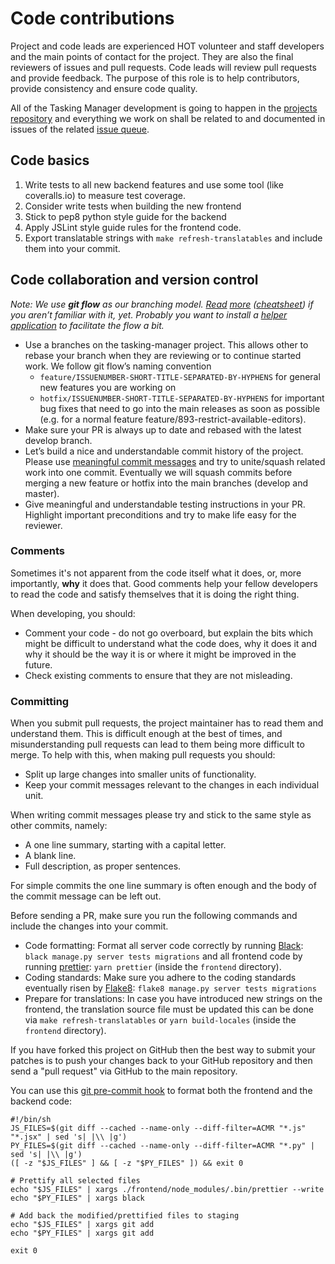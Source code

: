 # Code contributions

Project and code leads are experienced HOT volunteer and staff developers and the main points of contact for the project. They are also the final reviewers of issues and pull requests. Code leads will review pull requests and provide feedback. The purpose of this role is to help contributors,
provide consistency and ensure code quality.

All of the Tasking Manager development is going to happen in the [projects repository](https://github.com/hotosm/tasking-manager) and everything we work on shall be related to and documented in issues of the related [issue queue](https://github.com/hotosm/tasking-manager/issues).

## Code basics

1. Write tests to all new backend features and use some tool (like coveralls.io) to measure test coverage.
2. Consider write tests when building the new frontend
3. Stick to pep8 python style guide for the backend
4. Apply JSLint style guide rules for the frontend code.
5. Export translatable strings with `make refresh-translatables` and include them into your commit.

## Code collaboration and version control

*Note: We use **git flow** as our branching model. [Read](https://nvie.com/posts/a-successful-git-branching-model/) [more](https://jeffkreeftmeijer.com/git-flow/) ([cheatsheet](https://danielkummer.github.io/git-flow-cheatsheet/)) if you aren’t familiar with it, yet. Probably you want to install a [helper application](https://github.com/nvie/gitflow/wiki/Installation) to facilitate the flow a bit.*

* Use a branches on the tasking-manager project. This allows other to rebase your branch when they are reviewing or to continue started work. We follow git flow’s naming convention
  - `feature/ISSUENUMBER-SHORT-TITLE-SEPARATED-BY-HYPHENS` for general new features you are working on
  - `hotfix/ISSUENUMBER-SHORT-TITLE-SEPARATED-BY-HYPHENS` for important bug fixes that need to go into the main releases as soon as possible
(e.g. for a normal feature feature/893-restrict-available-editors).
* Make sure your PR is always up to date and rebased with the latest develop branch.
* Let’s build a nice and understandable commit history of the project. Please use [meaningful commit messages](https://medium.com/@nawarpianist/git-commit-best-practices-dab8d722de99) and try to unite/squash related work into one commit. Eventually we will squash commits before merging a new feature or hotfix into the main branches (develop and master).
* Give meaningful and understandable testing instructions in your PR. Highlight important preconditions and try to make life easy for the reviewer.

### Comments

Sometimes it's not apparent from the code itself what it does, or,
more importantly, **why** it does that. Good comments help your fellow
developers to read the code and satisfy themselves that it is doing the
right thing.

When developing, you should:

* Comment your code - do not go overboard, but explain the bits which
might be difficult to understand what the code does, why it does it
and why it should be the way it is or where it might be improved in the future.
* Check existing comments to ensure that they are not misleading.

### Committing

When you submit pull requests, the project maintainer has to read them and
understand them. This is difficult enough at the best of times, and
misunderstanding pull requests can lead to them being more difficult to
merge. To help with this, when making pull requests you should:

* Split up large changes into smaller units of functionality.
* Keep your commit messages relevant to the changes in each individual
unit.

When writing commit messages please try and stick to the same style as
other commits, namely:

* A one line summary, starting with a capital letter.
* A blank line.
* Full description, as proper sentences.

For simple commits the one line summary is often enough and the body
of the commit message can be left out.

Before sending a PR, make sure you run the following commands and include the changes into your commit.

* Code formatting: Format all server code correctly by running [Black](https://pypi.org/project/black/): `black manage.py server tests migrations` and all frontend code by running [prettier](https://prettier.io/): `yarn prettier` (inside the `frontend` directory).
* Coding standards: Make sure you adhere to the coding standards eventually risen by [Flake8](http://flake8.pycqa.org/en/latest/): `flake8 manage.py server tests migrations`
* Prepare for translations: In case you have introduced new strings on the frontend, the translation source file must be updated this can be done via `make refresh-translatables` or `yarn build-locales` (inside the `frontend` directory).

If you have forked this project on GitHub then the best way to submit your patches is to
push your changes back to your GitHub repository and then send a "pull request" via GitHub to the main repository.

You can use this [git pre-commit hook](https://git-scm.com/docs/githooks#_pre_commit) to format both the frontend and the backend code:

```
#!/bin/sh
JS_FILES=$(git diff --cached --name-only --diff-filter=ACMR "*.js" "*.jsx" | sed 's| |\\ |g')
PY_FILES=$(git diff --cached --name-only --diff-filter=ACMR "*.py" | sed 's| |\\ |g')
([ -z "$JS_FILES" ] && [ -z "$PY_FILES" ]) && exit 0

# Prettify all selected files
echo "$JS_FILES" | xargs ./frontend/node_modules/.bin/prettier --write
echo "$PY_FILES" | xargs black

# Add back the modified/prettified files to staging
echo "$JS_FILES" | xargs git add
echo "$PY_FILES" | xargs git add

exit 0
```
